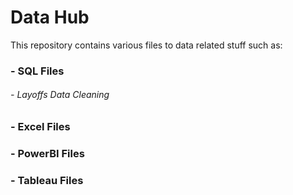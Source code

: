 # Data Hub

This repository contains various files to data related stuff such as:
### - SQL Files
###### - Layoffs Data Cleaning
### - Excel Files
### - PowerBI Files
### - Tableau Files
